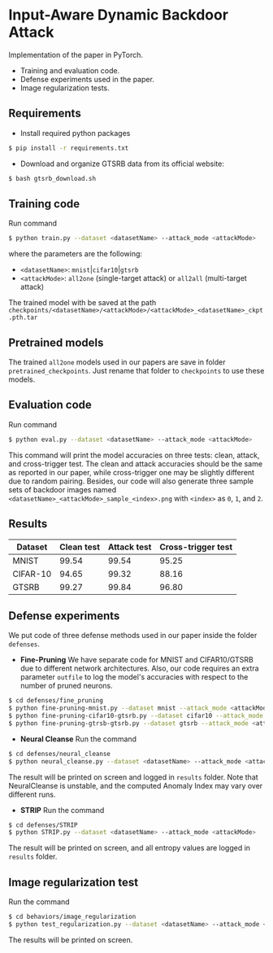 # Input-Aware Dynamic Backdoor Attack

Implementation of the paper in PyTorch.

- Training and evaluation code.
- Defense experiments used in the paper.
- Image regularization tests.

## Requirements
* Install required python packages

```bash
$ pip install -r requirements.txt
```
* Download and organize GTSRB data from its official website:
```bash
$ bash gtsrb_download.sh
```

## Training code
Run command
```bash
$ python train.py --dataset <datasetName> --attack_mode <attackMode>
```
where the parameters are the following:
- `<datasetName>`: `mnist`|`cifar10`|`gtsrb`
- `<attackMode>`: `all2one` (single-target attack) or `all2all` (multi-target attack)

The trained model with be saved at the path `checkpoints/<datasetName>/<attackMode>/<attackMode>_<datasetName>_ckpt.pth.tar`

## Pretrained models
The trained `all2one` models used in our papers are save in folder `pretrained_checkpoints`. Just rename that folder to `checkpoints` to use these models.

## Evaluation code
Run command
```bash
$ python eval.py --dataset <datasetName> --attack_mode <attackMode>
```
This command will print the model accuracies on three tests: clean, attack, and cross-trigger test. The clean and attack accuracies should be the same as reported in our paper, while cross-trigger one may be slightly different due to random pairing.
Besides, our code will also generate three sample sets of backdoor images named `<datasetName>_<attackMode>_sample_<index>.png` with `<index>` as `0`, `1`, and `2`.

## Results
| Dataset         | Clean test  | Attack test | Cross-trigger test |
|-----------------|-------------|-------------|--------------------|
| MNIST           | 99.54       | 99.54       | 95.25              |
| CIFAR-10        | 94.65       | 99.32       | 88.16              |
| GTSRB           | 99.27       | 99.84       | 96.80              |

## Defense experiments
We put code of three defense methods used in our paper inside the folder `defenses`. 
* **Fine-Pruning**
We have separate code for MNIST and CIFAR10/GTSRB due to different network architectures. Also, our code requires an extra parameter `outfile` to log the model's accuracies with respect to the number of pruned neurons.
```bash
$ cd defenses/fine_pruning
$ python fine-pruning-mnist.py --dataset mnist --attack_mode <attackMode> --outfile mnist_<attackMode>.txt
$ python fine-pruning-cifar10-gtsrb.py --dataset cifar10 --attack_mode <attackMode> --outfile cifar10_<attackMode>.txt
$ python fine-pruning-gtrsb-gtsrb.py --dataset gtsrb --attack_mode <attackMode> --outfile gtsrb_<attackMode>.txt

```
* **Neural Cleanse**
Run the command
```bash
$ cd defenses/neural_cleanse
$ python neural_cleanse.py --dataset <datasetName> --attack_mode <attackMode>

```
The result will be printed on screen and logged in `results` folder. Note that NeuralCleanse is unstable, and the computed Anomaly Index may vary over different runs.

* **STRIP**
Run the command
```bash
$ cd defenses/STRIP
$ python STRIP.py --dataset <datasetName> --attack_mode <attackMode>

```
The result will be printed on screen, and all entropy values are logged in `results` folder.

## Image regularization test

Run the command
```bash
$ cd behaviors/image_regularization
$ python test_regularization.py --dataset <datasetName> --attack_mode <attackMode>

```
The results will be printed on screen.

